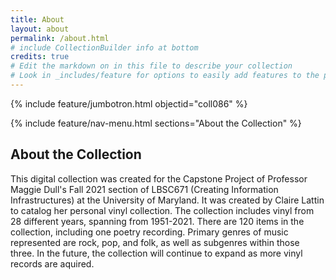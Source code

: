 ```yaml
---
title: About
layout: about
permalink: /about.html
# include CollectionBuilder info at bottom
credits: true
# Edit the markdown on in this file to describe your collection
# Look in _includes/feature for options to easily add features to the page
---
```


{% include feature/jumbotron.html objectid="coll086" %}

{% include feature/nav-menu.html sections="About the Collection" %}

## About the Collection

This digital collection was created for the Capstone Project of Professor Maggie Dull's Fall 2021 section of LBSC671 (Creating Information Infrastructures) at the University of Maryland. It was created by Claire Lattin to catalog her personal vinyl collection. The collection includes vinyl from 28 different years, spanning from 1951-2021. There are 120 items in the collection, including one poetry recording. Primary genres of music represented are rock, pop, and folk, as well as subgenres within those three. In the future, the collection will continue to expand as more vinyl records are aquired.
